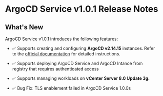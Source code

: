 
# ArgoCD Service v1.0.1 Release Notes

## What's New

ArgoCD Service v1.0.1 introduces the following features:

- ✅ Supports creating and configuring **ArgoCD v2.14.15** instances.
  Refer to the [official documentation](https://techdocs.broadcom.com/us/en/vmware-cis/vcf/vsphere-supervisor-services-and-standalone-components/latest/using-supervisor-services/using-argo-cd-service.html) for detailed instructions.

- ✅ Supports deploying ArgoCD Service and ArgoCD Intance from registry that requires authenticated access

- ✅ Supports managing workloads on **vCenter Server 8.0 Update 3g**.

- ✅ Bug Fix: TLS enablement failed in ArgoCD Service 1.0.0s